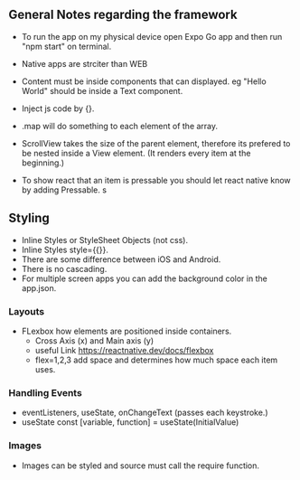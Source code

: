 ## General Notes regarding the framework

- To run the app on my physical device open Expo Go app and then run "npm start" on terminal.

- Native apps are strciter than WEB

- Content must be inside components that can displayed. eg "Hello World" should be inside a Text component.

- Inject js code by {}.

- .map will do something to each element of the array.

- ScrollView takes the size of the parent element, therefore its prefered to be nested inside a View element. (It renders every item at the beginning.)

- To show react that an item is pressable you should let react native know by adding Pressable. s

## Styling

- Inline Styles or StyleSheet Objects (not css).
- Inline Styles style={{}}.
- There are some difference between iOS and Android.
- There is no cascading.
- For multiple screen apps you can add the background color in the app.json.

### Layouts

- FLexbox how elements are positioned inside containers.
  - Cross Axis (x) and Main axis (y)
  - useful Link https://reactnative.dev/docs/flexbox
  - flex=1,2,3 add space and determines how much space each item uses.

### Handling Events

- eventListeners, useState, onChangeText (passes each keystroke.)
- useState const [variable, function] = useState(InitialValue)

### Images

- Images can be styled and source must call the require function.
